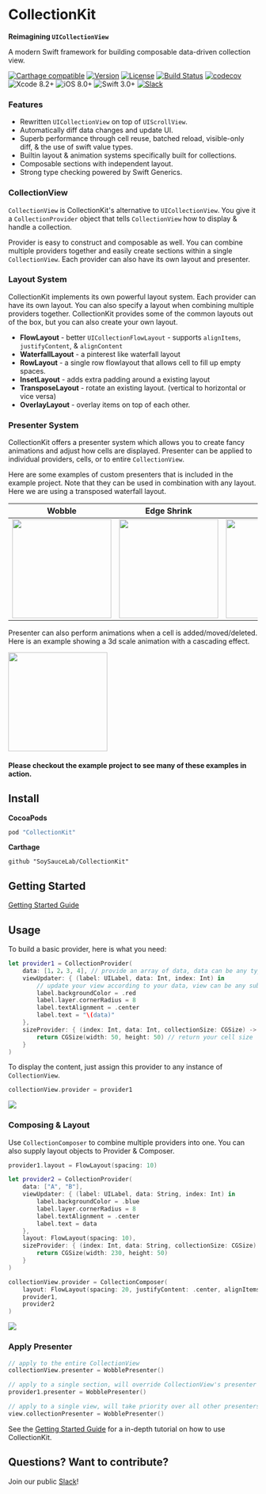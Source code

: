# CollectionKit

**Reimagining `UICollectionView`**

A modern Swift framework for building composable data-driven collection view.

[![Carthage compatible](https://img.shields.io/badge/Carthage-Compatible-brightgreen.svg?style=flat)](https://github.com/Carthage/Carthage)
[![Version](https://img.shields.io/cocoapods/v/CollectionKit.svg?style=flat)](http://cocoapods.org/pods/CollectionKit)
[![License](https://img.shields.io/cocoapods/l/CollectionKit.svg?style=flat)](https://github.com/SoySauceLab/CollectionKit/blob/master/LICENSE?raw=true)
[![Build Status](https://travis-ci.org/SoySauceLab/CollectionKit.svg?branch=master)](https://travis-ci.org/SoySauceLab/CollectionKit)
[![codecov](https://codecov.io/gh/SoySauceLab/CollectionKit/branch/master/graph/badge.svg)](https://codecov.io/gh/SoySauceLab/CollectionKit)
![Xcode 8.2+](https://img.shields.io/badge/Xcode-8.2%2B-blue.svg)
![iOS 8.0+](https://img.shields.io/badge/iOS-8.0%2B-blue.svg)
![Swift 3.0+](https://img.shields.io/badge/Swift-3.0%2B-orange.svg)
[![Slack](https://slackin-axnycthvks.now.sh/badge.svg)](https://slackin-axnycthvks.now.sh)

### Features

* Rewritten `UICollectionView` on top of `UIScrollView`.
* Automatically diff data changes and update UI.
* Superb performance through cell reuse, batched reload, visible-only diff, & the use of swift value types.
* Builtin layout & animation systems specifically built for collections.
* Composable sections with independent layout.
* Strong type checking powered by Swift Generics.

### CollectionView

`CollectionView` is CollectionKit's alternative to `UICollectionView`. You give it a `CollectionProvider` object that tells `CollectionView` how to display & handle a collection.

Provider is easy to construct and composable as well. You can combine multiple providers together and easily create sections within a single `CollectionView`. Each provider can also have its own layout and presenter.

### Layout System

CollectionKit implements its own powerful layout system. Each provider can have its own layout. You can also specify a layout when combining multiple providers together. CollectionKit provides some of the common layouts out of the box, but you can also create your own layout.

* **FlowLayout** - better `UICollectionFlowLayout` - supports `alignItems`, `justifyContent`, & `alignContent`
* **WaterfallLayout** - a pinterest like waterfall layout
* **RowLayout** - a single row flowlayout that allows cell to fill up empty spaces.
* **InsetLayout** - adds extra padding around a existing layout
* **TransposeLayout** - rotate an existing layout. (vertical to horizontal or vice versa)
* **OverlayLayout** - overlay items on top of each other.

### Presenter System

CollectionKit offers a presenter system which allows you to create fancy animations and adjust how cells are displayed. Presenter can be applied to individual providers, cells, or to entire `CollectionView`.

Here are some examples of custom presenters that is included in the example project. Note that they can be used in combination with any layout. Here we are using a transposed waterfall layout.

| Wobble  | Edge Shrink | Zoom |
| ------------- | ------------- | ------------- |
| <img width="200" src="http://lkzhao.com/public/posts/collectionKit/wobble.gif" />  | <img width="200" src="http://lkzhao.com/public/posts/collectionKit/edgeShrink.gif" /> | <img width="200" src="http://lkzhao.com/public/posts/collectionKit/zoom.gif" /> |

Presenter can also perform animations when a cell is added/moved/deleted. Here is an example showing a 3d scale animation with a cascading effect.

<img width="200" src="http://lkzhao.com/public/posts/collectionKit/reloadAnimation.gif" />

#### Please checkout the example project to see many of these examples in action.

## Install

**CocoaPods**
```ruby
pod "CollectionKit"
```

**Carthage**
```
github "SoySauceLab/CollectionKit"
```

## Getting Started

[Getting Started Guide](https://soysaucelab.gitbooks.io/collectionkit-documentation/content/)

## Usage

To build a basic provider, here is what you need:

```swift
let provider1 = CollectionProvider(
    data: [1，2，3, 4], // provide an array of data, data can be any type
    viewUpdater: { (label: UILabel, data: Int, index: Int) in
        // update your view according to your data, view can be any subclass of UIView
        label.backgroundColor = .red
        label.layer.cornerRadius = 8
        label.textAlignment = .center
        label.text = "\(data)"
    },
    sizeProvider: { (index: Int, data: Int, collectionSize: CGSize) -> CGSize in
        return CGSize(width: 50, height: 50) // return your cell size
    }
)
```

To display the content, just assign this provider to any instance of `CollectionView`.

```swift
collectionView.provider = provider1
```

<img src="https://cdn.rawgit.com/SoySauceLab/CollectionKit/c36d783/Resources/example1.svg" />

### Composing & Layout

Use `CollectionComposer` to combine multiple providers into one. You can also supply layout objects to Provider & Composer.

```swift
provider1.layout = FlowLayout(spacing: 10)

let provider2 = CollectionProvider(
    data: ["A", "B"],
    viewUpdater: { (label: UILabel, data: String, index: Int) in
        label.backgroundColor = .blue
        label.layer.cornerRadius = 8
        label.textAlignment = .center
        label.text = data
    },
    layout: FlowLayout(spacing: 10),
    sizeProvider: { (index: Int, data: String, collectionSize: CGSize) -> CGSize in
        return CGSize(width: 230, height: 50)
    }
)

collectionView.provider = CollectionComposer(
    layout: FlowLayout(spacing: 20, justifyContent: .center, alignItems: .center),
    provider1,
    provider2
)
```

<img src="https://cdn.rawgit.com/SoySauceLab/CollectionKit/c36d783/Resources/example2.svg" />

### Apply Presenter

```swift
// apply to the entire CollectionView
collectionView.presenter = WobblePresenter()

// apply to a single section, will override CollectionView's presenter
provider1.presenter = WobblePresenter()

// apply to a single view, will take priority over all other presenters
view.collectionPresenter = WobblePresenter()
```

See the [Getting Started Guide](https://soysaucelab.gitbooks.io/collectionkit-documentation/content/) for a in-depth tutorial on how to use CollectionKit.

## Questions? Want to contribute?

Join our public [Slack](https://slackin-axnycthvks.now.sh)!
